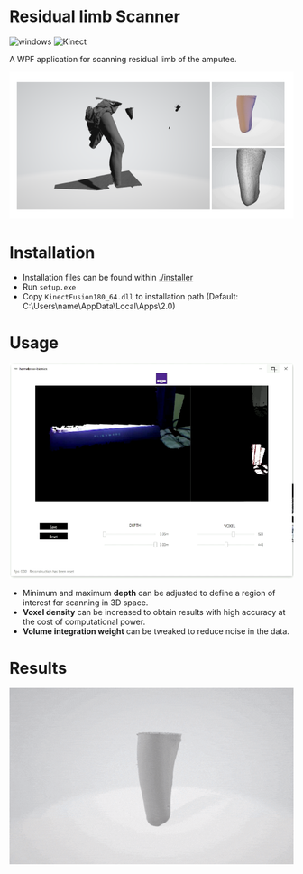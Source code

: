 # Residual limb Scanner

![windows](https://img.shields.io/badge/Windows-7%20%7C%2010-blue)
![Kinect](https://img.shields.io/badge/Kinect-v1%20%7C%20v2-blueviolet)

A WPF application for scanning residual limb of the amputee.

![rlscanner](https://github.com/homebrew-bionics/Residual-Limb-Scanner/blob/main/rlscanner.png)

# Installation

* Installation files can be found within [./installer](https://github.com/homebrew-bionics/Residual-Limb-Scanner/tree/main/Installer)
* Run ``setup.exe``
* Copy ``KinectFusion180_64.dll`` to installation path (Default: C:\Users\name\AppData\Local\Apps\2.0)

# Usage

![usage](https://github.com/homebrew-bionics/Residual-Limb-Scanner/blob/main/ui.png)

* Minimum and maximum **depth** can be adjusted to define a region of interest for scanning in 3D space.
* **Voxel density** can be increased to obtain results with high accuracy at the cost of computational power.
* **Volume integration weight** can be tweaked to reduce noise in the data.

# Results

<img src="https://github.com/homebrew-bionics/Residual-Limb-Scanner/blob/main/results.gif" alt="results" width="900"/>
